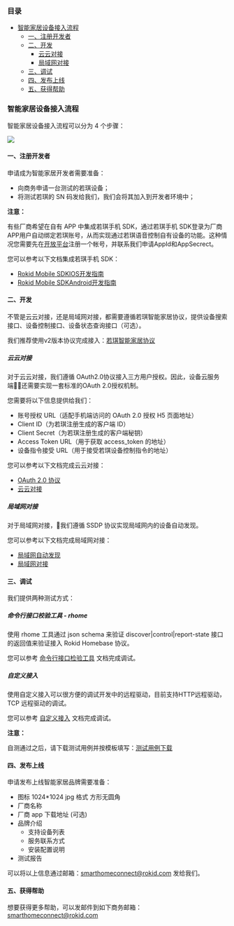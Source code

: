 ### 目录

-   [智能家居设备接入流程](#智能家居设备接入流程)
    -   [一、注册开发者](#一、注册开发者)
    -   [二、开发](#二、开发)
        -   [云云对接](#云云对接)
        -   [局域网对接](#局域网对接)
    -   [三、调试](#三、调试)
    -   [四、发布上线](#四、发布上线)
    -   [五、获得帮助](#五、获得帮助)

### 智能家居设备接入流程

智能家居设备接入流程可以分为 4 个步骤：

![](https://s.rokidcdn.com/homebase/upload/ByGeJ4PTG.jpg)

#### 一、注册开发者

申请成为智能家居开发者需要准备：

-   向商务申请一台测试的若琪设备；
-   将测试若琪的 SN 码发给我们，我们会将其加入到开发者环境中；

**注意：**

有些厂商希望在自有 APP 中集成若琪手机 SDK，通过若琪手机 SDK登录为厂商APP用户自动绑定若琪账号，从而实现通过若琪语音控制自有设备的功能。这种情况您需要先在[开放平台](https://developer.rokid.com/)注册一个帐号，并联系我们申请AppId和AppSecrect。

您可以参考以下文档集成若琪手机 SDK：

-   [Rokid Mobile SDKIOS开发指南](https://rokid.github.io/mobile-sdk-ios-docs)
-   [Rokid Mobile SDKAndroid开发指南](https://rokid.github.io/mobile-sdk-android-docs)

#### 二、开发

不管是云云对接，还是局域网对接，都需要遵循若琪智能家居协议，提供设备搜索接口、设备控制接口、设备状态查询接口（可选）。

我们推荐使用v2版本协议完成接入：[若琪智能家居协议](../v2/message-reference.md)

##### 云云对接

对于云云对接，我们遵循 OAuth2.0协议接入三方用户授权。因此，设备云服务端还需要实现一套标准的OAuth 2.0授权机制。

您需要将以下信息提供给我们：

-   账号授权 URL（适配手机端访问的 OAuth 2.0 授权 H5 页面地址）
-   Client ID（为若琪注册生成的客户端 ID）
-   Client Secret（为若琪注册生成的客户端秘钥）
-   Access Token URL（用于获取 access\_token 的地址）
-   设备指令接受 URL（用于接受若琪设备控制指令的地址）

您可以参考以下文档完成云云对接：

-   [OAuth 2.0 协议](../connect/rfc6749.md)
-   [云云对接](../connect/cloud-to-cloud.md)

##### 局域网对接

对于局域网对接，我们遵循 SSDP 协议实现局域网内的设备自动发现。

您可以参考以下文档完成局域网对接：

-   [局域网自动发现](../connect/ssdp-auto-discovery.md)
-   [局域网对接](../connect/via-lan.md)

#### 三、调试

我们提供两种测试方式：

##### 命令行接口校验工具 - rhome

使用 rhome 工具通过 json schema 来验证 discover\|control\|report-state 接口的返回值来验证接入 Rokid Homebase 协议。

您可以参考 [命令行接口检验工具](../tools/rhome.md) 文档完成调试。

##### 自定义接入

使用自定义接入可以很方便的调试开发中的远程驱动，目前支持HTTP远程驱动，TCP 远程驱动的调试。

您可以参考 [自定义接入](../tools/developer-driver.md) 文档完成调试。

**注意：**

自测通过之后，请下载测试用例并按模板填写：[测试用例下载](https://s.rokidcdn.com/homebase/upload/HkOw4tzcf.xlsx)

#### 四、发布上线

申请发布上线智能家居品牌需要准备：

-   图标 1024\*1024 jpg 格式 方形无圆角
-   厂商名称
-   厂商 app 下载地址 (可选)
-   品牌介绍
    -   支持设备列表
    -   服务联系方式
    -   安装配置说明
-   测试报告

可以将以上信息通过邮箱：<smarthomeconnect@rokid.com> 发给我们。

#### 五、获得帮助

想要获得更多帮助，可以发邮件到如下商务邮箱：<smarthomeconnect@rokid.com>
